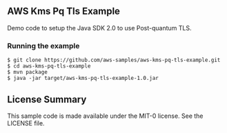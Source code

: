 ## AWS Kms Pq Tls Example

Demo code to setup the Java SDK 2.0 to use Post-quantum TLS.

### Running the example
```$bash
$ git clone https://github.com/aws-samples/aws-kms-pq-tls-example.git
$ cd aws-kms-pq-tls-example
$ mvn package
$ java -jar target/aws-kms-pq-tls-example-1.0.jar
```
## License Summary

This sample code is made available under the MIT-0 license. See the LICENSE file.
